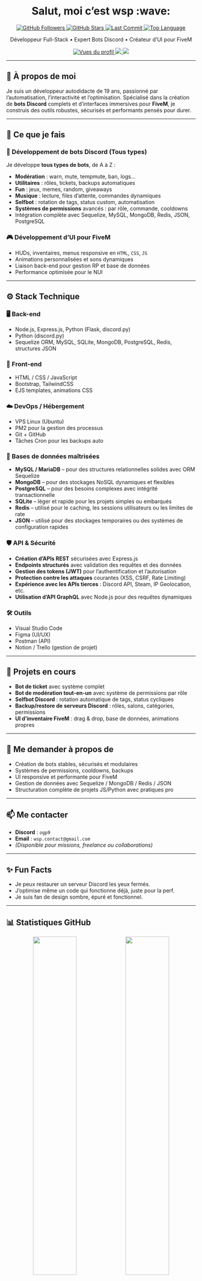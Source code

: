 <h1 align="center">Salut, moi c’est wsp :wave:</h1>

<p align="center">
  <a href="https://github.com/wsp1337">
    <img src="https://img.shields.io/github/followers/wsp1337?label=Followers&style=social" alt="GitHub Followers" />
  </a>
  <a href="https://github.com/wsp1337">
    <img src="https://img.shields.io/github/stars/wsp1337?label=Stars&style=social" alt="GitHub Stars" />
  </a>
    <a href="https://github.com/wsp1337/wsp1337">
    <img src="https://img.shields.io/github/last-commit/wsp1337/wsp1337?label=Last%20commit&style=flat" alt="Last Commit" />
  </a>
  <a href="https://github.com/wsp1337/wsp1337">
    <img src="https://img.shields.io/github/languages/top/wsp1337/wsp1337?style=flat" alt="Top Language" />
  </a>
</p>


<p align="center">Développeur Full-Stack • Expert Bots Discord • Créateur d’UI pour FiveM</p>

<p align="center">
  <a href="https://github.com/wsp1337">
    <img src="https://komarev.com/ghpvc/?username=wsp1337&style=flat-square&color=blue" alt="Vues du profil" />
  </a>
  <a href="https://discord.com/users/1315917464290332702">
    <img src="https://img.shields.io/badge/Discord-wsp.dev-7289DA?logo=discord&style=flat-square" />
  </a>
  <a href="mailto:wsp.contact@gmail.com">
    <img src="https://img.shields.io/badge/Email-wsp.contact@gmail.com-red?style=flat-square&logo=gmail" />
  </a>
</p>

---

## 🧠 À propos de moi

Je suis un développeur autodidacte de 19 ans, passionné par l’automatisation, l’interactivité et l’optimisation. Spécialisé dans la création de **bots Discord** complets et d’interfaces immersives pour **FiveM**, je construis des outils robustes, sécurisés et performants pensés pour durer.

---

## 🔧 Ce que je fais

### 🤖 Développement de bots Discord (Tous types)
Je développe **tous types de bots**, de A à Z :
- **Modération** : warn, mute, tempmute, ban, logs...
- **Utilitaires** : rôles, tickets, backups automatiques
- **Fun** : jeux, memes, random, giveaways
- **Musique** : lecture, files d’attente, commandes dynamiques
- **Selfbot** : rotation de tags, status custom, automatisation
- **Systèmes de permissions** avancés : par rôle, commande, cooldowns
- Intégration complète avec Sequelize, MySQL, MongoDB, Redis, JSON, PostgreSQL

### 🎮 Développement d’UI pour FiveM
- HUDs, inventaires, menus responsive en `HTML`, `CSS`, `JS`
- Animations personnalisées et sons dynamiques
- Liaison back-end pour gestion RP et base de données
- Performance optimisée pour le NUI

---

## ⚙️ Stack Technique

### 🖥️ Back-end
- Node.js, Express.js, Python (Flask, discord.py)
- Python (discord.py)
- Sequelize ORM, MySQL, SQLite, MongoDB, PostgreSQL, Redis, structures JSON

### 🎨 Front-end
- HTML / CSS / JavaScript
- Bootstrap, TailwindCSS
- EJS templates, animations CSS

### ☁️ DevOps / Hébergement
- VPS Linux (Ubuntu)
- PM2 pour la gestion des processus
- Git + GitHub
- Tâches Cron pour les backups auto


### 💾 Bases de données maîtrisées
- **MySQL / MariaDB** – pour des structures relationnelles solides avec ORM Sequelize
- **MongoDB** – pour des stockages NoSQL dynamiques et flexibles
- **PostgreSQL** – pour des besoins complexes avec intégrité transactionnelle
- **SQLite** – léger et rapide pour les projets simples ou embarqués
- **Redis** – utilisé pour le caching, les sessions utilisateurs ou les limites de rate
- **JSON** – utilisé pour des stockages temporaires ou des systèmes de configuration rapides



### 🛡️ API & Sécurité
- **Création d’APIs REST** sécurisées avec Express.js
- **Endpoints structurés** avec validation des requêtes et des données
- **Gestion des tokens (JWT)** pour l’authentification et l’autorisation
- **Protection contre les attaques** courantes (XSS, CSRF, Rate Limiting)
- **Expérience avec les APIs tierces** : Discord API, Steam, IP Geolocation, etc.
- **Utilisation d’API GraphQL** avec Node.js pour des requêtes dynamiques


### 🛠️ Outils
- Visual Studio Code
- Figma (UI/UX)
- Postman (API)
- Notion / Trello (gestion de projet)

---

## 🚀 Projets en cours

- **Bot de ticket** avec système complet
- **Bot de modération tout-en-un** avec système de permissions par rôle
- **Selfbot Discord** : rotation automatique de tags, status cycliques
- **Backup/restore de serveurs Discord** : rôles, salons, catégories, permissions
- **UI d’inventaire FiveM** : drag & drop, base de données, animations propres

---

## 💬 Me demander à propos de

- Création de bots stables, sécurisés et modulaires
- Systèmes de permissions, cooldowns, backups
- UI responsive et performante pour FiveM
- Gestion de données avec Sequelize / MongoDB / Redis / JSON
- Structuration complète de projets JS/Python avec pratiques pro

---

## 📫 Me contacter

- **Discord** : `ogp9`  
- **Email** : `wsp.contact@gmail.com`  
- *(Disponible pour missions, freelance ou collaborations)*

---

## ✨ Fun Facts

- Je peux restaurer un serveur Discord les yeux fermés.
- J’optimise même un code qui fonctionne déjà, juste pour la perf.
- Je suis fan de design sombre, épuré et fonctionnel.

---

## 📊 Statistiques GitHub

<p align="center">
  <img src="https://github-readme-stats.vercel.app/api?username=wsp1337&show_icons=true&theme=react&hide_border=true" width="48%" />
  <img src="https://github-readme-stats.vercel.app/api/top-langs/?username=wsp1337&layout=compact&theme=react&hide_border=true" width="48%" />
</p>

---

> *Un bon code est silencieux. Un excellent code parle quand il s'exécute. :smile:*

---

## 🇬🇧 English Version

<h1 align="center">Hey, I'm wsp :wave:</h1>
<p align="center">Full-Stack Developer • Discord Bot Architect • FiveM Scripter & UI/UX Expert</p>

<p align="center">
  <a href="https://github.com/wsp1337">
    <img src="https://komarev.com/ghpvc/?username=wsp1337&style=flat-square&color=blue" alt="Profile Views" />
  </a>
  <a href="https://discord.com/users/1315917464290332702">
    <img src="https://img.shields.io/badge/Discord-ogp9-7289DA?logo=discord&style=flat-square" />
  </a>
  <a href="mailto:wsp.contact@gmail.com">
    <img src="https://img.shields.io/badge/Email-wsp.contact@gmail.com-red?style=flat-square&logo=gmail" />
  </a>
</p>

---

## 🧠 About Me

I'm a 19-year-old self-taught developer passionate about automation, optimization and clean digital experiences. I specialize in building **advanced Discord bots** and **complete FiveM scripts and interfaces**. Whether it's backend logic, real-time events or immersive UI — I make it fast, powerful, and scalable.

---

## 🔧 What I Do

### 🤖 Discord Bot Development (All Types)
I build **all types of bots**, from scratch to production:
- **Moderation**: warn, mute, tempmute, ban, logs
- **Utility**: role management, ticket systems, automated backups
- **Fun**: games, meme generators, giveaways
- **Music**: queue, controls, streaming
- **Selfbots**: custom status, tag rotators, automations
- **Advanced permission systems**: role/command limits, cooldowns
- Database integration with Sequelize, MySQL, MongoDB, Redis, PostgreSQL

### 🎮 FiveM Scripting & UI
- Complete **FiveM script creation** (client & server side)
- Custom **UI/UX (NUI)** using HTML, CSS, JS
- Drag & drop **inventories**, **HUDs**, **menus**, and **notifications**
- Integration with **databases** and custom events
- Optimized **performance** for high player count environments
- Dynamic exports, client-server sync, RPCs, and modular design

---

## ⚙️ Tech Stack

### 🖥️ Backend
- Node.js, Express.js, Python (Flask, discord.py)
- Python (discord.py)
- Sequelize ORM, MySQL, SQLite, MongoDB, PostgreSQL, Redis, JSON-based logic

### 🎨 Frontend
- HTML / CSS / JavaScript
- TailwindCSS, Bootstrap
- EJS templates, clean responsive design

### ☁️ DevOps / Hosting
- Linux VPS (Ubuntu)
- PM2 process manager
- Git + GitHub
- Cron jobs for automated tasks


### 💾 Databases I Work With
- **MySQL / MariaDB** – for solid relational data using Sequelize ORM
- **MongoDB** – flexible NoSQL storage for scalable apps and bots
- **PostgreSQL** – reliable and structured for advanced use cases
- **SQLite** – lightweight and portable for embedded systems
- **Redis** – for caching, session tracking, rate limits and queues
- **JSON** – for quick config systems, backups and fast-access storage



### 🛡️ API & Security
- **Building secure REST APIs** with Express.js
- **Structured endpoints** with request/data validation
- **JWT-based authentication** and authorization flows
- **Security measures** against XSS, CSRF, rate-limiting & abuse
- **Experience with third-party APIs** like Discord, Steam, IP Geolocation, etc.
- **Using GraphQL APIs** in Node.js for flexible queries


### 🛠️ Tools
- Visual Studio Code
- Figma (UI/UX Design)
- Postman (API testing)
- Notion / Trello (task planning)

---

## 🚀 Current Projects

- **Ticket bot** with system complet
- **All-in-one moderation bot** with full permission editor
- **Advanced Discord Selfbot** with rotating tags, status cycles, profile tools
- **Full backup/restore bot** for Discord servers (channels, roles, categories, settings)
- **Complete FiveM inventory system** with advanced UI and modular backend

---

## 💬 Ask Me About

- Scalable bot architecture & cooldowns
- Database integrations (Sequelize / MongoDB / Redis)
- Building complete FiveM systems (scripts + UI)
- Creating smooth and modern web interfaces
- Structuring and deploying full JS/Python applications

---

## 📫 Contact

- **Discord**: `ogp9`  
- **Email**: `wsp.contact@gmail.com`  
- *(Open for freelance, commissions or collaboration)*

---

## ✨ Fun Facts

- I build backup systems that can rebuild an entire server in seconds.
- I refactor functional code just for performance.
- I believe a dark, minimal UI is more than design — it's a vibe.

---

## 📊 GitHub Stats

<p align="center">
  <img src="https://github-readme-stats.vercel.app/api?username=wsp1337&show_icons=true&theme=react&hide_border=true" width="48%" />
  <img src="https://github-readme-stats.vercel.app/api/top-langs/?username=wsp1337&layout=compact&theme=react&hide_border=true" width="48%" />
</p>

---

> *Good code is silent. Great code speaks when it runs. :smile:*
